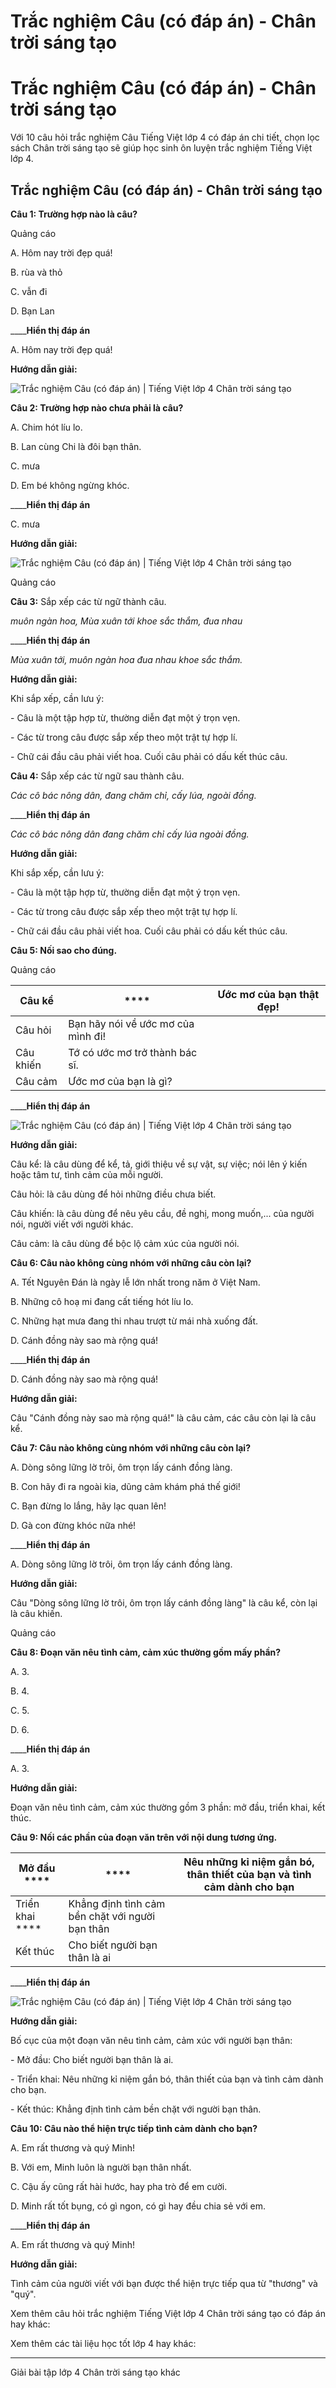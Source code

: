 # Trắc nghiệm Câu (có đáp án) - Chân trời sáng tạo

# Trắc nghiệm Câu (có đáp án) - Chân trời sáng tạo

Với 10 câu hỏi trắc nghiệm Câu Tiếng Việt lớp 4 có đáp án chi tiết, chọn lọc sách Chân trời sáng tạo sẽ giúp học sinh ôn luyện trắc nghiệm Tiếng Việt lớp 4.

## Trắc nghiệm Câu (có đáp án) - Chân trời sáng tạo

**Câu 1: Trường hợp nào là câu?**

Quảng cáo

A. Hôm nay trời đẹp quá!

B. rùa và thỏ

C. vẫn đi

D. Bạn Lan

____**Hiển thị đáp án**

A. Hôm nay trời đẹp quá!

**Hướng dẫn giải:**

![Trắc nghiệm Câu \(có đáp án\) | Tiếng Việt lớp 4 Chân trời sáng tạo](https://vietjack.com/tieng-viet-4-ct/images/trac-nghiem-luyen-tu-va-cau-danh-tu-tap-2-260422.PNG)

**Câu 2: Trường hợp nào chưa phải là câu?**

A. Chim hót líu lo.

B. Lan cùng Chi là đôi bạn thân.

C. mưa

D. Em bé không ngừng khóc.

____**Hiển thị đáp án**

C. mưa

**Hướng dẫn giải:**

![Trắc nghiệm Câu \(có đáp án\) | Tiếng Việt lớp 4 Chân trời sáng tạo](https://vietjack.com/tieng-viet-4-ct/images/trac-nghiem-luyen-tu-va-cau-danh-tu-tap-2-260423.PNG)

Quảng cáo

**Câu 3:** Sắp xếp các từ ngữ thành câu.

_muôn ngàn hoa, Mùa xuân tới khoe sắc thắm, đua nhau_

____**Hiển thị đáp án**

_Mùa xuân tới, muôn ngàn hoa đua nhau khoe sắc thắm._

**Hướng dẫn giải:**

Khi sắp xếp, cần lưu ý:

\- Câu là một tập hợp từ, thường diễn đạt một ý trọn vẹn.

\- Các từ trong câu được sắp xếp theo một trật tự hợp lí.

\- Chữ cái đầu câu phải viết hoa. Cuối câu phải có dấu kết thúc câu.

**Câu 4:** Sắp xếp các từ ngữ sau thành câu.

_Các cô bác nông dân, đang chăm chỉ, cấy lúa, ngoài đồng._

____**Hiển thị đáp án**

_Các cô bác nông dân đang chăm chỉ cấy lúa ngoài đồng._

**Hướng dẫn giải:**

Khi sắp xếp, cần lưu ý:

\- Câu là một tập hợp từ, thường diễn đạt một ý trọn vẹn.

\- Các từ trong câu được sắp xếp theo một trật tự hợp lí.

\- Chữ cái đầu câu phải viết hoa. Cuối câu phải có dấu kết thúc câu.

**Câu 5: Nối sao cho đúng.**

Quảng cáo

Câu kể |  **** |  Ước mơ của bạn thật đẹp!  
---|---|---  
Câu hỏi |  Bạn hãy nói về ước mơ của mình đi!  
Câu khiến |  Tớ có ước mơ trở thành bác sĩ.  
Câu cảm |  Ước mơ của bạn là gì?  
____**Hiển thị đáp án**

![Trắc nghiệm Câu \(có đáp án\) | Tiếng Việt lớp 4 Chân trời sáng tạo](https://vietjack.com/tieng-viet-4-ct/images/trac-nghiem-luyen-tu-va-cau-danh-tu-tap-2-260424.PNG)

**Hướng dẫn giải:**

Câu kể: là câu dùng để kể, tả, giới thiệu về sự vật, sự việc; nói lên ý kiến hoặc tâm tư, tình cảm của mỗi người.

Câu hỏi: là câu dùng để hỏi những điều chưa biết.

Câu khiến: là câu dùng để nêu yêu cầu, đề nghị, mong muốn,... của người nói, người viết với người khác.

Câu cảm: là câu dùng để bộc lộ cảm xúc của người nói.

**Câu 6: Câu nào không cùng nhóm với những câu còn lại?**

A. Tết Nguyên Đán là ngày lễ lớn nhất trong năm ở Việt Nam.

B. Những cô hoạ mi đang cất tiếng hót líu lo.

C. Những hạt mưa đang thi nhau trượt từ mái nhà xuống đất.

D. Cánh đồng này sao mà rộng quá!

____**Hiển thị đáp án**

D. Cánh đồng này sao mà rộng quá!

**Hướng dẫn giải:**

Câu "Cánh đồng này sao mà rộng quá!" là câu cảm, các câu còn lại là câu kể.

**Câu 7: Câu nào không cùng nhóm với những câu còn lại?**

A. Dòng sông lững lờ trôi, ôm trọn lấy cánh đồng làng.

B. Con hãy đi ra ngoài kia, dũng cảm khám phá thế giới!

C. Bạn đừng lo lắng, hãy lạc quan lên!

D. Gà con đừng khóc nữa nhé!

____**Hiển thị đáp án**

A. Dòng sông lững lờ trôi, ôm trọn lấy cánh đồng làng.

**Hướng dẫn giải:**

Câu "Dòng sông lững lờ trôi, ôm trọn lấy cánh đồng làng" là câu kể, còn lại là câu khiến.

Quảng cáo

**Câu 8: Đoạn văn nêu tình cảm, cảm xúc thường gồm mấy phần?**

A. 3.

B. 4.

C. 5.

D. 6.

____**Hiển thị đáp án**

A. 3.

**Hướng dẫn giải:**

Đoạn văn nêu tình cảm, cảm xúc thường gồm 3 phần: mở đầu, triển khai, kết thúc.

**Câu 9: Nối các phần của đoạn văn trên với nội dung tương ứng.**

Mở đầu **** |  **** |  Nêu những kỉ niệm gắn bó, thân thiết của bạn và tình cảm dành cho bạn  
---|---|---  
Triển khai **** |  Khẳng định tình cảm bền chặt với người bạn thân  
Kết thúc |  Cho biết người bạn thân là ai  
____**Hiển thị đáp án**

![Trắc nghiệm Câu \(có đáp án\) | Tiếng Việt lớp 4 Chân trời sáng tạo](https://vietjack.com/tieng-viet-4-ct/images/trac-nghiem-luyen-tu-va-cau-danh-tu-tap-2-260426.PNG)

**Hướng dẫn giải:**

Bố cục của một đoạn văn nêu tình cảm, cảm xúc với người bạn thân: 

\- Mở đầu: Cho biết người bạn thân là ai.

\- Triển khai: Nêu những kỉ niệm gắn bó, thân thiết của bạn và tình cảm dành cho bạn.

\- Kết thúc: Khẳng định tình cảm bền chặt với người bạn thân. 

**Câu 10: Câu nào thể hiện trực tiếp tình cảm dành cho bạn?**

A. Em rất thương và quý Minh!

B. Với em, Minh luôn là người bạn thân nhất.

C. Cậu ấy cũng rất hài hước, hay pha trò để em cười.

D. Minh rất tốt bụng, có gì ngon, có gì hay đều chia sẻ với em.

____**Hiển thị đáp án**

A. Em rất thương và quý Minh!

**Hướng dẫn giải:**

Tình cảm của người viết với bạn được thể hiện trực tiếp qua từ "thương" và "quý".

Xem thêm câu hỏi trắc nghiệm Tiếng Việt lớp 4 Chân trời sáng tạo có đáp án hay khác:

Xem thêm các tài liệu học tốt lớp 4 hay khác:

* * *

Giải bài tập lớp 4 Chân trời sáng tạo khác
